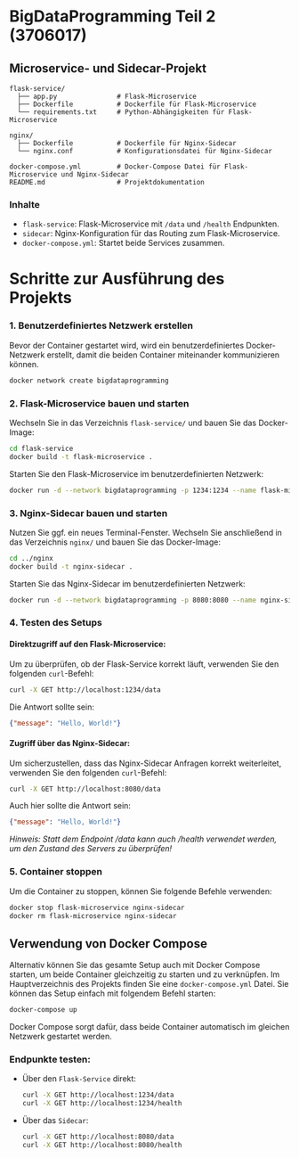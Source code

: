 # BigDataProgramming Teil 2 (3706017)
## Microservice- und Sidecar-Projekt
```
flask-service/
  ├── app.py               # Flask-Microservice
  ├── Dockerfile           # Dockerfile für Flask-Microservice
  └── requirements.txt     # Python-Abhängigkeiten für Flask-Microservice

nginx/
  ├── Dockerfile           # Dockerfile für Nginx-Sidecar
  └── nginx.conf           # Konfigurationsdatei für Nginx-Sidecar

docker-compose.yml         # Docker-Compose Datei für Flask-Microservice und Nginx-Sidecar
README.md                  # Projektdokumentation
```

### Inhalte
- `flask-service`: Flask-Microservice mit `/data` und `/health` Endpunkten.
- `sidecar`: Nginx-Konfiguration für das Routing zum Flask-Microservice.
- `docker-compose.yml`: Startet beide Services zusammen.

# Schritte zur Ausführung des Projekts

### 1. Benutzerdefiniertes Netzwerk erstellen
Bevor der Container gestartet wird, wird ein benutzerdefiniertes Docker-Netzwerk erstellt,
damit die beiden Container miteinander kommunizieren können.

```bash
docker network create bigdataprogramming
```

### 2. Flask-Microservice bauen und starten
Wechseln Sie in das Verzeichnis `flask-service/` und bauen Sie das Docker-Image:

```bash
cd flask-service
docker build -t flask-microservice .
```

Starten Sie den Flask-Microservice im benutzerdefinierten Netzwerk:

```bash
docker run -d --network bigdataprogramming -p 1234:1234 --name flask-microservice flask-microservice
```

### 3. Nginx-Sidecar bauen und starten
Nutzen Sie ggf. ein neues Terminal-Fenster. Wechseln Sie anschließend in das Verzeichnis `nginx/` und bauen Sie das Docker-Image:

```bash
cd ../nginx
docker build -t nginx-sidecar .
```

Starten Sie das Nginx-Sidecar im benutzerdefinierten Netzwerk:

```bash
docker run -d --network bigdataprogramming -p 8080:8080 --name nginx-sidecar nginx-sidecar
```

### 4. Testen des Setups

#### Direktzugriff auf den Flask-Microservice:
Um zu überprüfen, ob der Flask-Service korrekt läuft, verwenden Sie den folgenden `curl`-Befehl:

```bash
curl -X GET http://localhost:1234/data
```

Die Antwort sollte sein:
```json
{"message": "Hello, World!"}
```

#### Zugriff über das Nginx-Sidecar:
Um sicherzustellen, dass das Nginx-Sidecar Anfragen korrekt weiterleitet, verwenden Sie den folgenden `curl`-Befehl:

```bash
curl -X GET http://localhost:8080/data
```

Auch hier sollte die Antwort sein:
```json
{"message": "Hello, World!"}
```

*Hinweis: Statt dem Endpoint /data kann auch /health verwendet werden, um den Zustand des Servers zu überprüfen!*
    
### 5. Container stoppen
Um die Container zu stoppen, können Sie folgende Befehle verwenden:

```bash
docker stop flask-microservice nginx-sidecar
docker rm flask-microservice nginx-sidecar
```

## Verwendung von Docker Compose
Alternativ können Sie das gesamte Setup auch mit Docker Compose starten,
um beide Container gleichzeitig zu starten und zu verknüpfen.
Im Hauptverzeichnis des Projekts finden Sie eine `docker-compose.yml` Datei.
Sie können das Setup einfach mit folgendem Befehl starten:

```bash
docker-compose up
```

Docker Compose sorgt dafür, dass beide Container automatisch im gleichen Netzwerk gestartet werden.

### Endpunkte testen:<br>
- Über den `Flask-Service` direkt:
    ```bash
    curl -X GET http://localhost:1234/data
    curl -X GET http://localhost:1234/health
- Über das `Sidecar`:
    ```bash
    curl -X GET http://localhost:8080/data
    curl -X GET http://localhost:8080/health